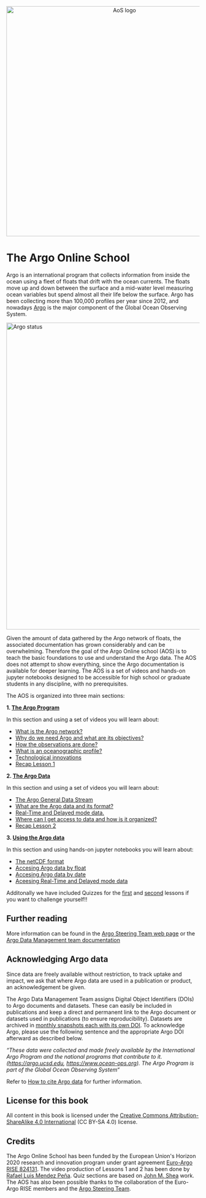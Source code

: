 <p align="center">
    <img src="https://raw.githubusercontent.com/euroargodev/argoonlineschool/master/images/logoAoS_banner.png" alt="AoS logo" width="600"/>
</p>


# The Argo Online School
Argo is an international program that collects information from inside the ocean using a fleet of floats that drift with the ocean currents. The floats move up and down between the surface and a mid-water level measuring ocean variables but spend almost all their life below the surface. Argo has been collecting more than 100,000 profiles per year since 2012, and nowadays [Argo](https://argo.ucsd.edu/) is the major component of the Global Ocean Observing System.

<img src="http://sio-argo.ucsd.edu/statusbig.gif" alt="Argo status" width="800"/>

Given the amount of data gathered by the Argo network of floats, the associated documentation has grown considerably and can be overwhelming. Therefore the goal of the Argo Online school (AOS) is to teach the basic foundations to use and understand the Argo data. The AOS does not attempt to show everything, since the Argo documentation is available for deeper learning.  The AOS is a set of videos and hands-on jupyter notebooks designed to be accessible for high school or graduate students in any discipline, with no prerequisites. 

The AOS is organized into three main sections:

**1. [The Argo Program](https://euroargodev.github.io/argoonlineschool/Lectures/L01_TheArgoProgram/C10_TheArgoProgram_intro.html)**

In this section and using a set of videos you will learn about:
* [What is the Argo network?](https://euroargodev.github.io/argoonlineschool/Lessons/L01_TheArgoProgram/Chapter12_WhatArgoNetwork.html)
* [Why do we need Argo and what are its objectives?](https://euroargodev.github.io/argoonlineschool/Lessons/L01_TheArgoProgram/Chapter13_NeedArgo.html)
* [How the observations are done?](https://euroargodev.github.io/argoonlineschool/Lessons/L01_TheArgoProgram/Chapter14_ObservationsDone.html)
* [What is an oceanographic profile?](https://euroargodev.github.io/argoonlineschool/Lessons/L01_TheArgoProgram/Chapter15_OceanographicProfile.html)
* [Technological innovations](https://euroargodev.github.io/argoonlineschool/Lessons/L01_TheArgoProgram/Chapter16_TechInnovations.html)
* [Recap Lesson 1](https://euroargodev.github.io/argoonlineschool/Lessons/L01_TheArgoProgram/Chapter17_RecapLesson1.html)


**2. [The Argo Data](https://euroargodev.github.io/argoonlineschool/Lectures/L02_TheArgoData/C10_TheArgoData_intro.html)**

In this section and using a set of videos you will learn about:
* [The Argo General Data Stream](https://euroargodev.github.io/argoonlineschool/Lessons/L02_TheArgoData/Chapter12_ArgoDataStream.html)
* [What are the Argo data and its format?](https://euroargodev.github.io/argoonlineschool/Lessons/L02_TheArgoData/Chapter13_WhatArgoDataFormat.html)
* [Real-Time and Delayed mode data.](https://euroargodev.github.io/argoonlineschool/Lessons/L02_TheArgoData/Chapter14_RealTimeDelayedMode.html)
* [Where can I get access to data and how is it organized?](https://euroargodev.github.io/argoonlineschool/Lessons/L02_TheArgoData/Chapter15_GetAccesOrganized.html)
* [Recap Lesson 2](https://euroargodev.github.io/argoonlineschool/Lessons/L01_TheArgoData/Chapter17_RecapLesson2.html)


**3. [Using the Argo data](https://euroargodev.github.io/argoonlineschool/Lectures/L03_UsingArgoData/C10_UsingArgoData_intro.html)**

In this section and using hands-on jupyter notebooks you will learn about:
* [The netCDF format](https://euroargodev.github.io/argoonlineschool/Lessons/L03_UsingArgoData/Chapter11_TheNetCDFFormat.html)
* [Accesing Argo data by float](https://euroargodev.github.io/argoonlineschool/Lessons/L03_UsingArgoData/Chapter20_ArgoDatabyFloat_Intro.html)
* [Accesing Argo data by date](https://euroargodev.github.io/argoonlineschool/Lessons/L03_UsingArgoData/Chapter30_ArgoDatabyDate_Intro.html)
* [Aceesing Real-Time and Delayed mode data](https://euroargodev.github.io/argoonlineschool/Lessons/L03_UsingArgoData/Chapter40_RTandDM.html)

Additonally we have included Quizzes for the [first](https://euroargodev.github.io/argoonlineschool/Lessons/Quizzes/Quiz10.html) and [second](https://euroargodev.github.io/argoonlineschool/Lessons/Quizzes/Quiz10.html) lessons if you want to challenge yourself!! 

## Further reading
More information can be found in the [Argo Steering Team web page](http://www.argo.ucsd.edu/) or the [Argo Data Management team documentation](http://www.argodatamgt.org/Documentation)

## Acknowledging Argo data
Since data are freely available without restriction, to track uptake and impact, we ask that where Argo data are used in a publication or product, an acknowledgement be given. 

The Argo Data Management Team assigns Digital Object Identifiers (DOIs) to Argo documents and datasets. These can easily be included in publications and keep a direct and permanent link to the Argo document or datasets used in publications (to ensure reproducibility). Datasets are archived in [monthly snapshots each with its own DOI](https://www.seanoe.org/data/00311/42182/). To acknowledge Argo, please use the following sentence and the appropriate Argo DOI afterward as described below.

*“These data were collected and made freely available by the International Argo Program and the national programs that contribute to it.  (https://argo.ucsd.edu,  https://www.ocean-ops.org).  The Argo Program is part of the Global Ocean Observing System“*

Refer to [How to cite Argo data](https://argo.ucsd.edu/data/acknowledging-argo/) for further information.

## License for this book
All content in this book is licensed under the [Creative Commons Attribution-ShareAlike 4.0 International](https://creativecommons.org/licenses/by-sa/4.0/) (CC BY-SA 4.0) license.

## Credits
The Argo Online School has been funded by the European Union's Horizon 2020 research and innovation program under grant agreement [Euro-Argo RISE 824131](https://www.euro-argo.eu/EU-Projects/Euro-Argo-RISE-2019-2022). The video production of Lessons 1 and 2 has been done by [Rafael Luis Mendez Peña](http://www.rafaelmendezp.com/). Quiz sections are based on [John M. Shea](https://github.com/jmshea) work. The AOS has also been possible thanks to the collaboration of the Euro-Argo RISE members and the [Argo Steering Team](https://argo.ucsd.edu/organization/argo-steering-team/).